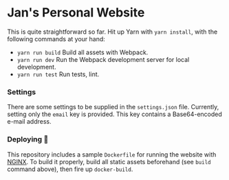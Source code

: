 # Jan's Personal Website

This is quite straightforward so far. Hit up Yarn with `yarn install`, with
the following commands at your hand:

* `yarn run build` Build all assets with Webpack.
* `yarn run dev` Run the Webpack development server for local development.
* `yarn run test` Run tests, lint.

### Settings

There are some settings to be supplied in the `settings.json` file. Currently,
setting only the `email` key is provided. This key contains a Base64-encoded e-mail address.

### Deploying 🐳

This repository includes a sample `Dockerfile` for running the website with
[NGINX](https://www.nginx.com/). To build it properly, build all static assets
beforehand (see `build` command above), then fire up `docker-build`.
